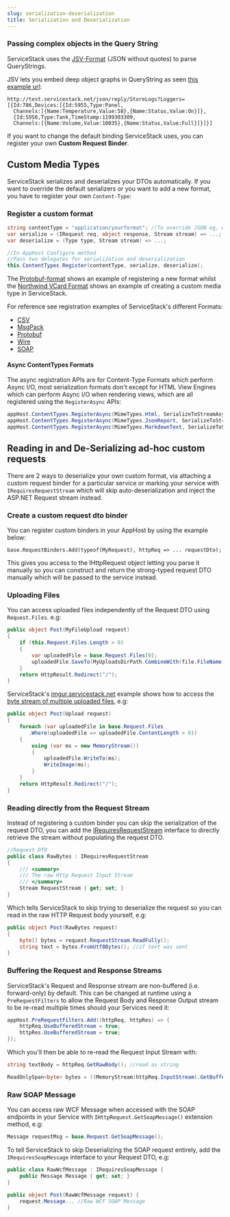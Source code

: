 ```yaml
---
slug: serialization-deserialization
title: Serialization and Deserialization
---
```


### Passing complex objects in the Query String

ServiceStack uses the [JSV-Format](/jsv-format) (JSON without quotes) to parse QueryStrings.

JSV lets you embed deep object graphs in QueryString as seen [this example url](http://test.servicestack.net/json/reply/StoreLogs?Loggers=%5B%7BId:786,Devices:%5B%7BId:5955,Type:Panel,TimeStamp:1199303309,Channels:%5B%7BName:Temperature,Value:58%7D,%7BName:Status,Value:On%7D%5D%7D,%7BId:5956,Type:Tank,TimeStamp:1199303309,Channels:%5B%7BName:Volume,Value:10035%7D,%7BName:Status,Value:Full%7D%5D%7D%5D%7D%5D):

    http://test.servicestack.net/json/reply/StoreLogs?Loggers=[{Id:786,Devices:[{Id:5955,Type:Panel,
      Channels:[{Name:Temperature,Value:58},{Name:Status,Value:On}]},
      {Id:5956,Type:Tank,TimeStamp:1199303309,
      Channels:[{Name:Volume,Value:10035},{Name:Status,Value:Full}]}]}]

If you want to change the default binding ServiceStack uses, you can register your own **Custom Request Binder**.

## Custom Media Types

ServiceStack serializes and deserializes your DTOs automatically. If you want to override the default serializers or you want to add a new format, you have to register your own `Content-Type`:

### Register a custom format

```csharp
string contentType = "application/yourformat"; //To override JSON eg, write "application/json"
var serialize = (IRequest req, object response, Stream stream) => ...;
var deserialize = (Type type, Stream stream) => ...;

//In AppHost Configure method
//Pass two delegates for serialization and deserialization
this.ContentTypes.Register(contentType, serialize, deserialize);	
```

The [Protobuf-format](/protobuf-format) shows an example of registering a new format whilst the [Northwind VCard Format](http://northwind.servicestack.net/vcard-format.htm) shows an example of creating a custom media type in ServiceStack.

For reference see registration examples of ServiceStack's different Formats:

 - [CSV](https://github.com/ServiceStack/ServiceStack/blob/master/src/ServiceStack/Formats/CsvFormat.cs)
 - [MsgPack](https://github.com/ServiceStack/ServiceStack/blob/6e584877125fa0750db10700a6f1a271a7ef918a/src/ServiceStack.MsgPack/MsgPackFormat.cs#L67)
 - [Protobuf](https://github.com/ServiceStack/ServiceStack/blob/6e584877125fa0750db10700a6f1a271a7ef918a/src/ServiceStack.ProtoBuf/ProtoBufFormat.cs#L12)
 - [Wire](https://github.com/ServiceStack/ServiceStack/blob/6e584877125fa0750db10700a6f1a271a7ef918a/src/ServiceStack.Wire/WireServiceClient.cs#L64)
 - [SOAP](https://github.com/ServiceStack/ServiceStack/blob/6e584877125fa0750db10700a6f1a271a7ef918a/src/ServiceStack/Formats/SoapFormat.cs#L29)

#### Async ContentTypes Formats

The async registration APIs are for Content-Type Formats which perform Async I/O, most serialization formats don't except for HTML View Engines which can perform Async I/O when rendering views, which are all registered using the `RegisterAsync` APIs:

```csharp
appHost.ContentTypes.RegisterAsync(MimeTypes.Html, SerializeToStreamAsync, null);
appHost.ContentTypes.RegisterAsync(MimeTypes.JsonReport, SerializeToStreamAsync, null);
appHost.ContentTypes.RegisterAsync(MimeTypes.MarkdownText, SerializeToStreamAsync, null);
```

## Reading in and De-Serializing ad-hoc custom requests

There are 2 ways to deserialize your own custom format, via attaching a custom request binder for a particular service or marking your service with `IRequiresRequestStream` which will skip auto-deserialization and inject the ASP.NET Request stream instead.

### Create a custom request dto binder

You can register custom binders in your AppHost by using the example below:

    base.RequestBinders.Add(typeof(MyRequest), httpReq => ... requestDto);

This gives you access to the IHttpRequest object letting you parse it manually so you can construct and return the strong-typed request DTO manually which will be passed to the service instead.

### Uploading Files

You can access uploaded files independently of the Request DTO using `Request.Files`. e.g:

```csharp
public object Post(MyFileUpload request)
{
    if (this.Request.Files.Length > 0)
    {
        var uploadedFile = base.Request.Files[0];
        uploadedFile.SaveTo(MyUploadsDirPath.CombineWith(file.FileName));
    }
    return HttpResult.Redirect("/");
}
```

ServiceStack's [imgur.servicestack.net](http://imgur.servicestack.net) example shows how to access the [byte stream of multiple uploaded files](https://github.com/ServiceStackApps/Imgur/blob/master/src/Imgur/Global.asax.cs#L62), e.g:

```csharp
public object Post(Upload request)
{
    foreach (var uploadedFile in base.Request.Files
       .Where(uploadedFile => uploadedFile.ContentLength > 0))
    {
        using (var ms = new MemoryStream())
        {
            uploadedFile.WriteTo(ms);
            WriteImage(ms);
        }
    }
    return HttpResult.Redirect("/");
}
```

### Reading directly from the Request Stream

Instead of registering a custom binder you can skip the serialization of the request DTO, you can add the [IRequiresRequestStream](https://github.com/ServiceStack/ServiceStack/blob/master/src/ServiceStack.Interfaces/Web/IRequiresRequestStream.cs) interface to directly retrieve the stream without populating the request DTO.

```csharp
//Request DTO
public class RawBytes : IRequiresRequestStream
{
    /// <summary>
    /// The raw Http Request Input Stream
    /// </summary>
    Stream RequestStream { get; set; }
}
```

Which tells ServiceStack to skip trying to deserialize the request so you can read in the raw HTTP Request body yourself, e.g:

```csharp
public object Post(RawBytes request)
{
    byte[] bytes = request.RequestStream.ReadFully();
    string text = bytes.FromUtf8Bytes(); //if text was sent
}
```

### Buffering the Request and Response Streams

ServiceStack's Request and Response stream are non-buffered (i.e. forward-only) by default. This can be changed at runtime using a `PreRequestFilters` to allow the Request Body and Response Output stream to be re-read multiple times should your Services need it:

```csharp
appHost.PreRequestFilters.Add((httpReq, httpRes) => {
    httpReq.UseBufferedStream = true;
    httpRes.UseBufferedStream = true;    
});
```

Which you'll then be able to re-read the Request Input Stream with:

```csharp
string textBody = httpReq.GetRawBody(); //read as string

ReadOnlySpan<byte> bytes = ((MemoryStream)httpReq.InputStream).GetBufferAsSpan(); //read as bytes
```

### Raw SOAP Message

You can access raw WCF Message when accessed with the SOAP endpoints in your Service with `IHttpRequest.GetSoapMessage()` extension method, e.g:

```csharp
Message requestMsg = base.Request.GetSoapMessage();
```

To tell ServiceStack to skip Deserializing the SOAP request entirely, add the `IRequiresSoapMessage` interface to your Request DTO, e.g:

```csharp
public class RawWcfMessage : IRequiresSoapMessage {
    public Message Message { get; set; }
}

public object Post(RawWcfMessage request) { 
    request.Message... //Raw WCF SOAP Message
}
```
